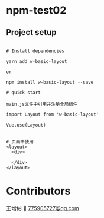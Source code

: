 # npm-test02

## Project setup
```

# Install dependencies

yarn add w-basic-layout

or

npm install w-basic-layout --save

# quick start

main.js文件中引用并注册全局组件

import Layout from 'w-basic-layout'

Vue.use(Layout)


# 页面中使用
<layout>
  <div>

  </div>
</layout>
```
# Contributors

王增彬 📧 775905727@qq.com 

